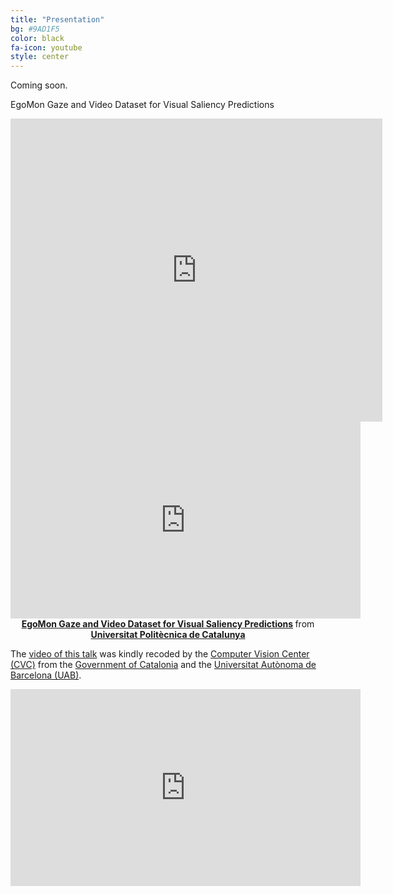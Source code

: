 ```yaml
---
title: "Presentation"
bg: #9AD1F5
color: black
fa-icon: youtube
style: center
---
```


Coming soon.

EgoMon Gaze and Video Dataset for Visual Saliency Predictions
<iframe width="595" height="485" src="https://www.youtube.com/watch?v=UTomFStk1Cw" frameborder="0" allow="autoplay; encrypted-media" allowfullscreen></iframe>

<center>
<iframe width="560" height="315" src="https://www.youtube.com/watch?v=UTomFStk1Cw" frameborder="0" allow="autoplay; encrypted-media" allowfullscreen></iframe> <div style="margin-bottom:5px"> <strong> <a href="http://imatge-upc.github.io/egocentric-2016-saliency/" title="EgoMon" target="_blank">EgoMon Gaze and Video Dataset for Visual Saliency Predictions</a> </strong> from <strong><a href="https://www.upc.edu/en" target="_blank">Universitat Politècnica de Catalunya</a></strong> </div>
</center>


The [video of this talk](http://www.cvc.uab.es/?page_id=113) was kindly recoded by the [Computer Vision Center (CVC)](http://www.cvc.uab.cat/) from the [Government of Catalonia](https://governrepublica.org/) and the [Universitat Autònoma de Barcelona (UAB)](http://www.uab.cat/).

<iframe width="560" height="315" src="https://www.youtube.com/embed/rNjxeZHahVw" frameborder="0" allow="autoplay; encrypted-media" allowfullscreen></iframe>
